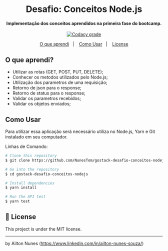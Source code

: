 <h1 align="center">
    Desafio: Conceitos Node.js
</h1>
<h4 align="center">
  Implementação dos conceitos aprendidos na primeira fase do bootcamp.
</h4>

<p align="center">
  <a href="https://app.codacy.com/manual/NunesTom/gostack-desafio-conceitos-nodejs?utm_source=github.com&utm_medium=referral&utm_content=NunesTom/gostack-desafio-conceitos-nodejs&utm_campaign=Badge_Grade_Dashboard">
    <img alt="Codacy grade" src="https://api.codacy.com/project/badge/Grade/e10c9d0bf08b4a779e65473641e98895">
  </a>
</p>

<p align="center">
  <a href="#o-que-aprendi">O que aprendi</a>&nbsp;&nbsp;&nbsp;|&nbsp;&nbsp;&nbsp;
  <a href="#como-usar">Como Usar</a>&nbsp;&nbsp;&nbsp;|&nbsp;&nbsp;&nbsp;
  <a href="#memo-license">License</a>
</p>

## O que aprendi?
- Utilizar as rotas (GET, POST, PUT, DELETE);
- Conhecer os metodos utilizados pelo Node.js;
- Utilização dos parametros de uma requisição;
- Retorno de json para o response;
- Retorno de status para o response;
- Validar os parametros recebidos;
- Validar os objetos enviados;

## Como Usar
Para utilizar essa aplicação será necessário utiliza no Node.js, Yarn e Git instalado em seu computador.  

Linhas de Comando:

```bash
# Clone this repository
$ git clone https://github.com/NunesTom/gostack-desafio-conceitos-nodejs.git

# Go into the repository
$ cd gostack-desafio-conceitos-nodejs

# Install dependencies
$ yarn install

# Run the API test
$ yarn test
```
## :memo: License
This project is under the MIT license.

---

by Ailton Nunes (https://www.linkedin.com/in/ailton-nunes-souza/)
